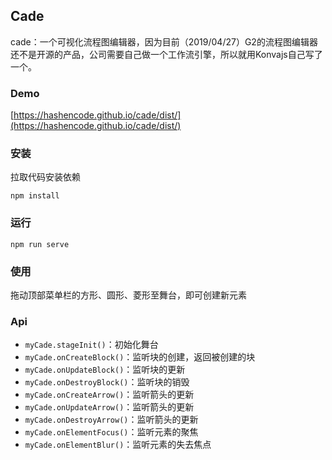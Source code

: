 ## Cade

cade：一个可视化流程图编辑器，因为目前（2019/04/27）G2的流程图编辑器还不是开源的产品，公司需要自己做一个工作流引擎，所以就用Konvajs自己写了一个。



### Demo

[https://hashencode.github.io/cade/dist/](https://hashencode.github.io/cade/dist/)



### 安装

拉取代码安装依赖

```
npm install
```



### 运行

```
npm run serve
```



### 使用

拖动顶部菜单栏的方形、圆形、菱形至舞台，即可创建新元素



### Api

- `myCade.stageInit()`：初始化舞台
- `myCade.onCreateBlock()`：监听块的创建，返回被创建的块
- `myCade.onUpdateBlock()`：监听块的更新
- `myCade.onDestroyBlock()`：监听块的销毁
- `myCade.onCreateArrow()`：监听箭头的更新
- `myCade.onUpdateArrow()`：监听箭头的更新
- `myCade.onDestroyArrow()`：监听箭头的更新
- `myCade.onElementFocus()`：监听元素的聚焦
- `myCade.onElementBlur()`：监听元素的失去焦点

